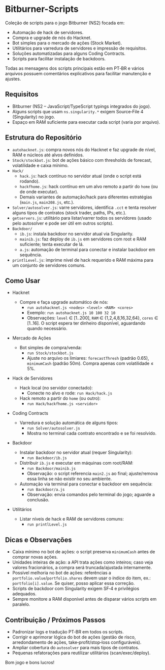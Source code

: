 # Bitburner-Scripts

Coleção de scripts para o jogo Bitburner (NS2) focada em:

- Automação de hack de servidores.
- Compra e upgrade de nós do Hacknet.
- Bot simples para o mercado de ações (Stock Market).
- Utilitários para varredura de servidores e impressão de requisitos.
- Soluções automatizadas para alguns Coding Contracts.
- Scripts para facilitar instalação de backdoors.

Todas as mensagens dos scripts principais estão em PT‑BR e vários arquivos possuem comentários explicativos para facilitar manutenção e ajustes.

## Requisitos

- Bitburner (NS2 – JavaScript/TypeScript typings integrados do jogo).
- Alguns scripts que usam `ns.singularity.*` exigem Source‑File 4 (Singularity) no jogo.
- Espaço em RAM suficiente para executar cada script (varia por arquivo).

## Estrutura do Repositório

- `autohacknet.js`: compra novos nós do Hacknet e faz upgrade de nível, RAM e núcleos até alvos definidos.
- `Stock/stockbot.js`: bot de ações básico com thresholds de forecast, volatilidade e caixa mínimo.
- `Hack/`
  - `hack.js`: hack contínuo no servidor atual (onde o script está rodando).
  - `hackfhome.js`: hack contínuo em um alvo remoto a partir do `home` (ou de onde executar).
  - Demais variantes de automação/hack para diferentes estratégias (`main.js`, `main208.js`, etc.).
- `Solver/autosolver.js`: varre servidores, identifica `.cct` e tenta resolver alguns tipos de contratos (stock trader, paths, IPs, etc.).
- `getservers.js`: utilitário para listar/varrer todos os servidores (usado pelo autosolver e pode ser útil em outros scripts).
- `Backdoor/`
  - `ib.js`: instala backdoor no servidor atual via Singularity.
  - `mainib.js`: faz deploy de `ib.js` em servidores com root e RAM suficiente; tenta executar de lá.
  - `a.js`: automação de terminal para conectar e instalar backdoor em sequência.
- `printlLevel.js`: imprime nível de hack requerido e RAM máxima para um conjunto de servidores comuns.

## Como Usar

- Hacknet
  - Compre e faça upgrade automático de nós:
    - `run autohacknet.js <nodes> <level> <RAM> <cores>`
    - Exemplo: `run autohacknet.js 10 100 32 10`
    - Observações: `level` ∈ [1..200], `RAM` ∈ {1,2,4,8,16,32,64}, `cores` ∈ [1..16]. O script espera ter dinheiro disponível, aguardando quando necessário.

- Mercado de Ações
  - Bot simples de compra/venda:
    - `run Stock/stockbot.js`
    - Ajuste no arquivo os limiares: `forecastThresh` (padrão 0.65), `minimumCash` (padrão 50m). Compra apenas com volatilidade ≤ 5%.

- Hack de Servidores
  - Hack local (no servidor conectado):
    - Conecte no alvo e rode: `run Hack/hack.js`
  - Hack remoto a partir do `home` (ou outro):
    - `run Hack/hackfhome.js <servidor>`

- Coding Contracts
  - Varredura e solução automática de alguns tipos:
    - `run Solver/autosolver.js`
    - Mostra no terminal cada contrato encontrado e se foi resolvido.

- Backdoor
  - Instalar backdoor no servidor atual (requer Singularity):
    - `run Backdoor/ib.js`
  - Distribuir `ib.js` e executar em máquinas com root/RAM:
    - `run Backdoor/mainib.js`
    - Observação: o script referencia `main2.js` ao final; ajuste/remova essa linha se não existir no seu ambiente.
  - Automação via terminal para conectar e backdoor em sequência:
    - `run Backdoor/a.js`
    - Observação: envia comandos pelo terminal do jogo; aguarde a conclusão.

- Utilitários
  - Listar níveis de hack e RAM de servidores comuns:
    - `run printlLevel.js`

## Dicas e Observações

- Caixa mínimo no bot de ações: o script preserva `minimumCash` antes de comprar novas ações.
- Unidades inteiras de ação: a API trata ações como inteiros; caso veja valores fracionários, a compra será truncada/ajustada internamente.
- Possível melhoria no bot de ações: referências a `portfolio.value`/`portfolio.shares` devem usar o índice do item, ex.: `portfolio[i].value`. Se quiser, posso aplicar essa correção.
- Scripts de backdoor com Singularity exigem SF‑4 e privilégios adequados.
- Sempre monitore a RAM disponível antes de disparar vários scripts em paralelo.

## Contribuição / Próximos Passos

- Padronizar logs e tradução PT‑BR em todos os scripts.
- Corrigir e aprimorar lógica do bot de ações (gestão de risco, arredondamento de ações, take‑profit/stop‑loss configuráveis).
- Ampliar cobertura do `autosolver` para mais tipos de contratos.
- Pequenas refatorações para reutilizar utilitários (scan/exec/deploy).

Bom jogo e bons lucros!
